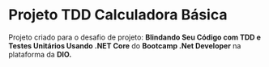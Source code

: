 # Projeto TDD Calculadora Básica

Projeto criado para o desafio de projeto: 
**Blindando Seu Código com TDD e Testes Unitários Usando .NET Core** do **Bootcamp .Net Developer** na plataforma da **DIO.** 
